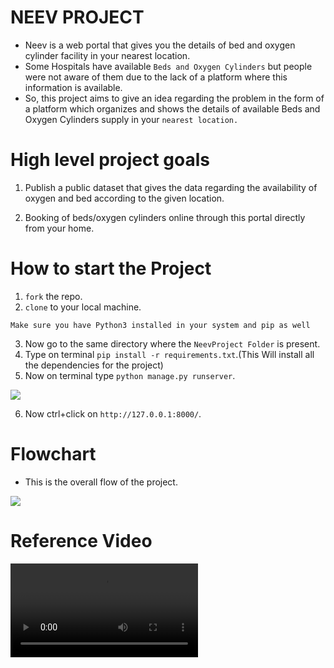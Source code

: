 # NEEV PROJECT

* Neev is a web portal that gives you the details of bed and oxygen cylinder facility in your nearest location.
* Some Hospitals have available ```Beds and Oxygen Cylinders``` but people were not aware of them due to the lack of a platform where this information is available.​
* So, this project aims to give an idea regarding the problem in the form of a platform which organizes and shows the details of available Beds and Oxygen Cylinders supply in your ```nearest location.```

# High level project goals

1. Publish a public dataset that gives the data regarding the availability of oxygen and bed according to the given location.

2. Booking of beds/oxygen cylinders online through this portal directly from your home.

# How to start the Project

1. ```fork``` the repo.
2. ```clone``` to your local machine.

```Make sure you have Python3 installed in your system and pip as well```

3. Now go to the same directory where the ```NeevProject Folder``` is present.
4. Type on terminal ```pip install -r requirements.txt```.(This Will install all the dependencies for the project)
5. Now on terminal type ```python manage.py runserver```.

<img src="extrafiles/images/terminal.png">

6. Now ctrl+click on  ```http://127.0.0.1:8000/```.

# Flowchart
* This is the overall flow of the project.
<img src="extrafiles/images/flowchart.png">

# Reference Video
<video src=" extrafiles/videos/VID-20220410-WA0008.mp4 ">

# Reference Images
<img src="extrafiles/images/img1.png">

<img src="extrafiles/images/img2.png">

<img src="extrafiles/images/img3.png">

<img src="extrafiles/images/img4.png">

<img src="extrafiles/images/img5.png">

<img src="extrafiles/images/img6.png">

<img src="extrafiles/images/img7.png">

<img src="extrafiles/images/img8.png">

<img src="extrafiles/images/img9.png">

<img src="extrafiles/images/img10.png">

<img src="extrafiles/images/img11.png">

